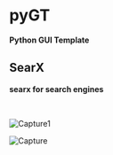 # pyGT
<strong>Python GUI Template</strong><br><h2>SearX</h2><p><strong>searx for search engines</strong></p><br>

![Capture1](https://user-images.githubusercontent.com/45049739/91017060-4b9ace80-e620-11ea-9ca4-5194eaaae69e.PNG)

![Capture](https://user-images.githubusercontent.com/45049739/91017296-a3d1d080-e620-11ea-801f-ab83ba921f43.PNG)

